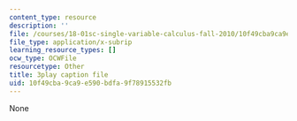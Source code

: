 ```yaml
---
content_type: resource
description: ''
file: /courses/18-01sc-single-variable-calculus-fall-2010/10f49cba9ca9e590bdfa9f78915532fb_sRIDVAcoG5A.srt
file_type: application/x-subrip
learning_resource_types: []
ocw_type: OCWFile
resourcetype: Other
title: 3play caption file
uid: 10f49cba-9ca9-e590-bdfa-9f78915532fb
---
```

None

